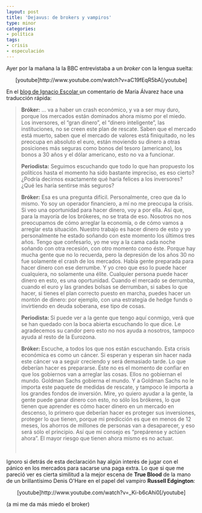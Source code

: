 ```yaml
---
layout: post
title: 'Dejavus: de brokers y vampiros'
type: minor
categories:
- política
tags:
- crisis
- especulación
---
```

<p>Ayer por la mañana la la BBC entrevistaba a un <em>broker</em> con la lengua suelta:</p>
<p style="text-align: center;">[youtube]http://www.youtube.com/watch?v=aC19fEqR5bA[/youtube]</p>
<p>En el <a href="http://www.escolar.net/MT/archives/2011/09/sinceridad-brutal.html#comments" target="_blank">blog de Ignacio Escolar </a> un comentario de María Álvarez hace una traducción rápida:</p>
<blockquote><p><strong>Bróker:</strong> … va a haber un crash económico, y va a ser muy duro, porque los mercados están dominados ahora mismo por el miedo. Los inversores, el “gran dinero”, el “dinero inteligente”, las instituciones, no se creen este plan de rescate. Saben que el mercado está muerto, saben que el mercado de valores está finiquitado, no les preocupa en absoluto el euro, están moviendo su dinero a otras posiciones más seguras como bonos del tesoro (americano), los bonos a 30 años y el dólar americano, esto no va a funcionar.</p>
<p><strong>Periodista:</strong> Seguimos escuchando que todo lo que han propuesto los políticos hasta el momento ha sido bastante impreciso, es eso cierto? ¿Podría decirnos exactamente qué haría felices a los inversores? ¿Qué les haría sentirse más seguros?</p>
<p><strong>Bróker:</strong> Esa es una pregunta difícil. Personalmente, creo que da lo mismo. Yo soy un operador financiero, a mí no me preocupa la crisis. Si veo una oportunidad para hacer dinero, voy a por ella. Así que, para la mayoría de los brókeres, no se trata de eso. Nosotros no nos preocupamos de cómo arreglar la economía, o de cómo vamos a arreglar esta situación. Nuestro trabajo es hacer dinero de esto y yo personalmente he estado soñando con este momento los últimos tres años. Tengo que confesarlo, yo me voy a la cama cada noche soñando con otra recesión, con otro momento como éste. Porque hay mucha gente que no lo recuerda, pero la depresión de los años 30 no fue solamente el crash de los mercados. Había gente preparada para hacer dinero con ese derrumbe. Y yo creo que eso lo puede hacer cualquiera, no solamente una élite. Cualquier persona puede hacer dinero en esto, es una oportunidad. Cuando el mercado se derrumba, cuando el euro y las grandes bolsas se derrumban, si sabes lo que hacer, si tienes el plan correcto puesto en marcha, puedes hacer un montón de dinero: por ejemplo, con una estrategia de hedge funds o invirtiendo en deuda soberana, ese tipo de cosas.</p>
<p><strong>Periodista: </strong>Si puede ver a la gente que tengo aquí conmigo, verá que se han quedado con la boca abierta escuchando lo que dice. Le agradecemos su candor pero esto no nos ayuda a nosotros, tampoco ayuda al resto de la Eurozona.</p>
<p><strong>Bróker: </strong>Escuche, a todos los que nos están escuchando. Esta crisis económica es como un cáncer. Si esperan y esperan sin hacer nada este cáncer va a seguir creciendo y será demasiado tarde. Lo que deberían hacer es prepararse. Éste no es el momento de confiar en que los gobiernos van a arreglar las cosas. Ellos no gobiernan el mundo. Goldman Sachs gobierna el mundo. Y a Goldman Sachs no le importa este paquete de medidas de rescate, y tampoco le importa a los grandes fondos de inversión. Mire, yo quiero ayudar a la gente, la gente puede ganar dinero con esto, no sólo los brókeres, lo que tienen que aprender es cómo hacer dinero en un mercado en descenso, lo primero que deberían hacer es proteger sus inversiones, proteger lo que tienen, porque mi predicción es que en menos de 12 meses, los ahorros de millones de personas van a desaparecer, y eso será sólo el principio. Así que mi consejo es “prepárense y actúen ahora”. El mayor riesgo que tienen ahora mismo es no actuar.</p>
<p>&nbsp;</p></blockquote>
<p>Ignoro si detrás de esta declaración hay algún interés de jugar con el pánico en los mercados para sacarse una paga extra. Lo que si que me pareció ver es cierta similitud a la mejor escena de <strong> True Blood</strong> de la mano de un brillantísimo Denis O'Hare en el papel del vampiro <strong>Russell Edgington</strong>:</p>
<p style="text-align: center;">[youtube]http://www.youtube.com/watch?v=_Ki-b6cAhi0[/youtube]</p>
<p style="text-align: left;">(a mi me da más miedo el broker)</p>
